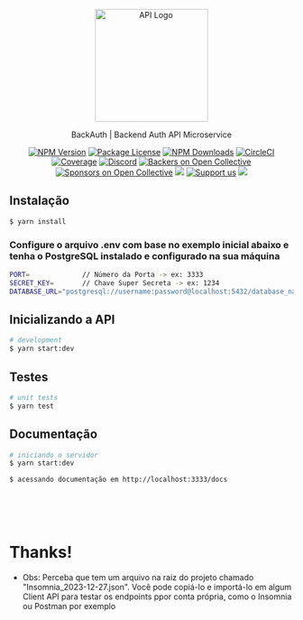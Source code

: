 <p align="center">
  <a href="http://nestjs.com/" target="blank"><img src="https://i.pinimg.com/originals/1c/54/1c54f7b06d7723c21afc5035bf88a5ef.png" width="200" alt="API Logo" /></a>
</p>

[circleci-image]: https://img.shields.io/circleci/build/github/nestjs/nest/master?token=abc123def456
[circleci-url]: https://circleci.com/gh/nestjs/nest

  <p align="center">BackAuth | Backend Auth API Microservice</p>
    <p align="center">
<a href="https://www.npmjs.com/~nestjscore" target="_blank"><img src="https://img.shields.io/npm/v/@nestjs/core.svg" alt="NPM Version" /></a>
<a href="https://www.npmjs.com/~nestjscore" target="_blank"><img src="https://img.shields.io/npm/l/@nestjs/core.svg" alt="Package License" /></a>
<a href="https://www.npmjs.com/~nestjscore" target="_blank"><img src="https://img.shields.io/npm/dm/@nestjs/common.svg" alt="NPM Downloads" /></a>
<a href="https://circleci.com/gh/nestjs/nest" target="_blank"><img src="https://img.shields.io/circleci/build/github/nestjs/nest/master" alt="CircleCI" /></a>
<a href="https://coveralls.io/github/nestjs/nest?branch=master" target="_blank"><img src="https://coveralls.io/repos/github/nestjs/nest/badge.svg?branch=master#9" alt="Coverage" /></a>
<a href="https://discord.gg/G7Qnnhy" target="_blank"><img src="https://img.shields.io/badge/discord-online-brightgreen.svg" alt="Discord"/></a>
<a href="https://opencollective.com/nest#backer" target="_blank"><img src="https://opencollective.com/nest/backers/badge.svg" alt="Backers on Open Collective" /></a>
<a href="https://opencollective.com/nest#sponsor" target="_blank"><img src="https://opencollective.com/nest/sponsors/badge.svg" alt="Sponsors on Open Collective" /></a>
  <a href="https://paypal.me/kamilmysliwiec" target="_blank"><img src="https://img.shields.io/badge/Donate-PayPal-ff3f59.svg"/></a>
    <a href="https://opencollective.com/nest#sponsor"  target="_blank"><img src="https://img.shields.io/badge/Support%20us-Open%20Collective-41B883.svg" alt="Support us"></a>
  <a href="https://twitter.com/nestframework" target="_blank"><img src="https://img.shields.io/twitter/follow/nestframework.svg?style=social&label=Follow"></a>
</p>
  <!--[![Backers on Open Collective](https://opencollective.com/nest/backers/badge.svg)](https://opencollective.com/nest#backer)
  [![Sponsors on Open Collective](https://opencollective.com/nest/sponsors/badge.svg)](https://opencollective.com/nest#sponsor)-->

## Instalação

```bash
$ yarn install
```

### Configure o arquivo .env com base no exemplo inicial abaixo e tenha o PostgreSQL instalado e configurado na sua máquina

```bash
PORT=             // Número da Porta -> ex: 3333
SECRET_KEY=       // Chave Super Secreta -> ex: 1234
DATABASE_URL="postgresql://username:password@localhost:5432/database_nameb_backend_auth?schema=public"
```

## Inicializando a API

```bash
# development
$ yarn start:dev
```

## Testes

```bash
# unit tests
$ yarn test
```

## Documentação

```bash
# iniciando o servidor
$ yarn start:dev

$ acessando documentação em http://localhost:3333/docs
```

<br/>
<br/>
<br/>

# Thanks!

- Obs: Perceba que tem um arquivo na raiz do projeto chamado "Insomnia_2023-12-27.json". Você pode copiá-lo e importá-lo em algum Client API para testar os endpoints ppor conta própria, como o Insomnia ou Postman por exemplo
